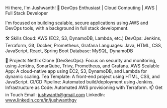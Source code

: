 Hi there, I'm Jushwanth! 👋
DevOps Enthusiast | Cloud Computing | AWS | Full Stack Developer

I'm focused on building scalable, secure applications using AWS and DevOps tools, with a background in full stack development.

🛠️ Skills
Cloud: AWS (EC2, S3, DynamoDB, Lambda, etc.)
DevOps: Jenkins, Terraform, Git, Docker, Prometheus, Grafana
Languages: Java, HTML, CSS, JavaScript, React, Spring Boot
Database: MySQL, DynamoDB

🔭 Projects
Netflix Clone (DevSecOps): Focus on security and monitoring, using Jenkins, SonarQube, Trivy, Prometheus, and Grafana.
AWS Scalable App: A cloud-native app using EC2, S3, DynamoDB, and Lambda for dynamic scaling.
Tea Template: A front-end project using HTML, CSS, and JavaScript.
CI/CD Pipeline: Automated build/deployment using Jenkins.
Infrastructure as Code: Automated AWS provisioning with Terraform.
📫 Get in Touch
Email: jushwanth@gmail.com
LinkedIn: www.linkedin.com/in/jushwanthgv
